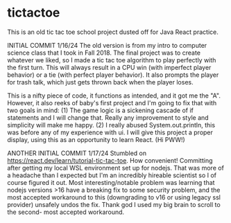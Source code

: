 # tictactoe
This is an old tic tac toe school project dusted off for Java React practice.

INITIAL COMMIT 1/16/24
The old version is from my intro to computer science class that I took in Fall
2018. The final project was to create whatever we liked, so I made a tic tac
toe algorithm to play perfectly with the first turn. This will always result in
a CPU win (with imperfect player behavior) or a tie (with perfect player 
behavior). It also prompts the player for trash talk, which just gets thrown 
back when the player loses.

This is a nifty piece of code, it functions as intended, and it got me the "A".
However, it also reeks of baby's first project and I'm going to fix that with 
two goals in mind: (1) The game logic is a sickening cascade of if statements 
and I will change that. Really any improvement to style and simplicity will 
make me happy. (2) I really abused System.out.println, this was before any of 
my experience with ui. I will give this project a proper display, using this 
as an opportunity to learn React. (Hi PWW!)

ANOTHER INITIAL COMMIT 1/17/24
Stumbled on https://react.dev/learn/tutorial-tic-tac-toe. How convenient!
Committing after getting my local WSL environment set up for nodejs. That was
more of a headache than I expected but I'm an incredibly hireable scientist so
I of course figured it out. Most interesting/notable problem was learning that
nodejs versions >16 have a breaking fix to some security problem, and the most
accepted workaround to this (downgrading to v16 or using legacy ssl provider)
unsafely undos the fix. Thank god I used my big brain to scroll to the second-
most accepted workaround.
